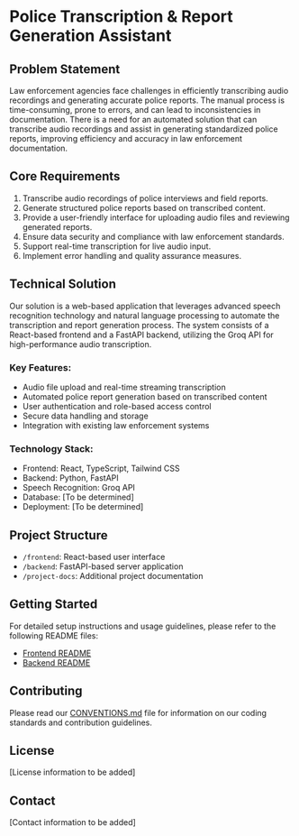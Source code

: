 # Police Transcription & Report Generation Assistant

## Problem Statement

Law enforcement agencies face challenges in efficiently transcribing audio recordings and generating accurate police reports. The manual process is time-consuming, prone to errors, and can lead to inconsistencies in documentation. There is a need for an automated solution that can transcribe audio recordings and assist in generating standardized police reports, improving efficiency and accuracy in law enforcement documentation.

## Core Requirements

1. Transcribe audio recordings of police interviews and field reports.
2. Generate structured police reports based on transcribed content.
3. Provide a user-friendly interface for uploading audio files and reviewing generated reports.
4. Ensure data security and compliance with law enforcement standards.
5. Support real-time transcription for live audio input.
6. Implement error handling and quality assurance measures.

## Technical Solution

Our solution is a web-based application that leverages advanced speech recognition technology and natural language processing to automate the transcription and report generation process. The system consists of a React-based frontend and a FastAPI backend, utilizing the Groq API for high-performance audio transcription.

### Key Features:
- Audio file upload and real-time streaming transcription
- Automated police report generation based on transcribed content
- User authentication and role-based access control
- Secure data handling and storage
- Integration with existing law enforcement systems

### Technology Stack:
- Frontend: React, TypeScript, Tailwind CSS
- Backend: Python, FastAPI
- Speech Recognition: Groq API
- Database: [To be determined]
- Deployment: [To be determined]

## Project Structure

- `/frontend`: React-based user interface
- `/backend`: FastAPI-based server application
- `/project-docs`: Additional project documentation

## Getting Started

For detailed setup instructions and usage guidelines, please refer to the following README files:

- [Frontend README](./frontend/README.md)
- [Backend README](./backend/README.md)

## Contributing

Please read our [CONVENTIONS.md](./CONVENTIONS.md) file for information on our coding standards and contribution guidelines.

## License

[License information to be added]

## Contact

[Contact information to be added]
